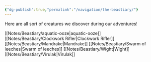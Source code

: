```yaml
---
{"dg-publish":true,"permalink":"/navigation/the-beastiary/"}
---
```


Here are all sort of creatures we discover during our adventures!

[[Notes/Beastiary/aquatic-ooze\|aquatic-ooze]]
[[Notes/Beastiary/Clockwork Rifler\|Clockwork Rifler]]
[[Notes/Beastiary/Mandrake\|Mandrake]]
[[Notes/Beastiary/Swarm of leeches\|Swarm of leeches]]
[[Notes/Beastiary/Wight\|Wight]]
[[Notes/Beastiary/Virulak\|Virulak]]

